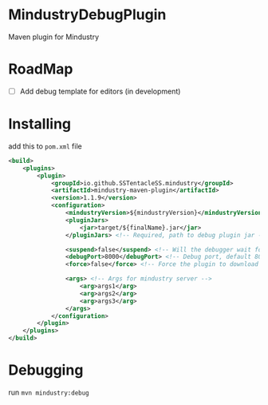 # **MindustryDebugPlugin**

Maven plugin for Mindustry

# RoadMap

- [ ] Add debug template for editors (in development)

# Installing

add this to `pom.xml` file
```xml
<build>
    <plugins>
        <plugin>
            <groupId>io.github.SSTentacleSS.mindustry</groupId>
            <artifactId>mindustry-maven-plugin</artifactId>
            <version>1.1.9</version>
            <configuration>
                <mindustryVersion>${mindustryVersion}</mindustryVersion> <!-- Required, debug mindustry version -->
                <pluginJars>
                    <jar>target/${finalName}.jar</jar>
                </pluginJars> <!-- Required, path to debug plugin jar -->

                <suspend>false</suspend> <!-- Will the debugger wait for your connection? default false -->
                <debugPort>8000</debugPort> <!-- Debug port, default 8000 -->
                <force>false</force> <!-- Force the plugin to download the server assembly again, default false -->

                <args> <!-- Args for mindustry server -->
                    <arg>args1</arg>
                    <arg>args2</arg>
                    <arg>args3</arg>
                </args>
            </configuration>
        </plugin>
    </plugins>
</build>
```

# Debugging

run `mvn mindustry:debug`
